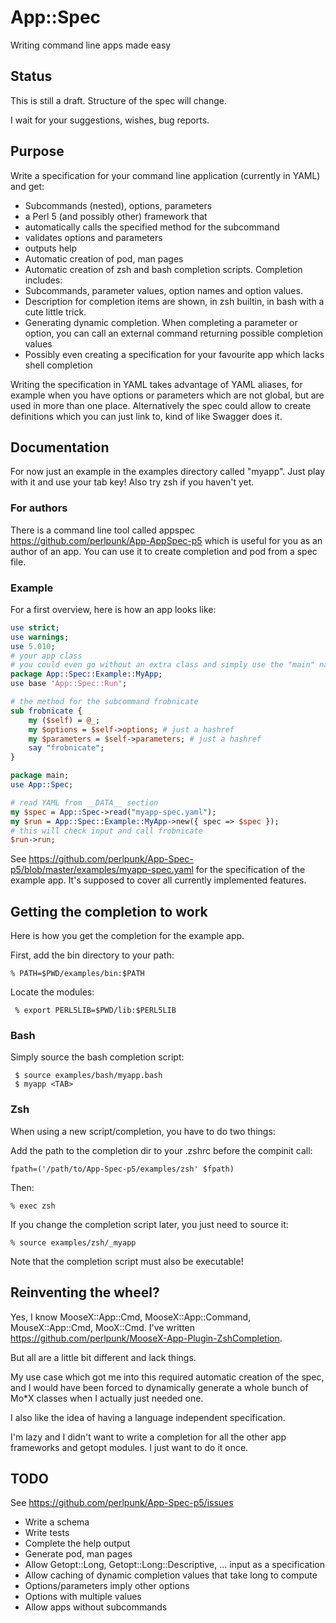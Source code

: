 # App::Spec
Writing command line apps made easy

## Status

This is still a draft. Structure of the spec will change.

I wait for your suggestions, wishes, bug reports.

## Purpose

Write a specification for your command line application (currently in YAML) and get:
* Subcommands (nested), options, parameters
* a Perl 5 (and possibly other) framework that
 * automatically calls the specified method for the subcommand
 * validates options and parameters
 * outputs help
* Automatic creation of pod, man pages
* Automatic creation of zsh and bash completion scripts. Completion includes:
 * Subcommands, parameter values, option names and option values.
 * Description for completion items are shown, in zsh builtin, in bash with a cute little trick.
 * Generating dynamic completion. When completing a parameter or option, you can call an external
 command returning possible completion values
* Possibly even creating a specification for your favourite app which lacks shell completion

Writing the specification in YAML takes advantage of YAML aliases, for example when you have
options or parameters which are not global, but are used in more than one place. Alternatively the
spec could allow to create definitions which you can just link to, kind of like Swagger does it.

## Documentation

For now just an example in the examples directory called "myapp".
Just play with it and use your tab key!
Also try zsh if you haven't yet.

### For authors

There is a command line tool called appspec <https://github.com/perlpunk/App-AppSpec-p5>
which is useful for you as an author of an app. You can use it to
create completion and pod from a spec file.

### Example

For a first overview, here is how an app looks like:

```perl
use strict;
use warnings;
use 5.010;
# your app class
# you could even go without an extra class and simply use the "main" namespace
package App::Spec::Example::MyApp;
use base 'App::Spec::Run';

# the method for the subcommand frobnicate
sub frobnicate {
    my ($self) = @_;
    my $options = $self->options; # just a hashref
    my $parameters = $self->parameters; # just a hashref
    say "frobnicate";
}

package main;
use App::Spec;

# read YAML from __DATA__ section
my $spec = App::Spec->read("myapp-spec.yaml");
my $run = App::Spec::Example::MyApp->new({ spec => $spec });
# this will check input and call frobnicate
$run->run;
```

See https://github.com/perlpunk/App-Spec-p5/blob/master/examples/myapp-spec.yaml
for the specification of the example app. It's supposed to cover all currently
implemented features.

## Getting the completion to work

Here is how you get the completion for the example app.

First, add the bin directory to your path:

 `% PATH=$PWD/examples/bin:$PATH`

Locate the modules:

` % export PERL5LIB=$PWD/lib:$PERL5LIB`

### Bash

Simply source the bash completion script:
```
 $ source examples/bash/myapp.bash
 $ myapp <TAB>
```

### Zsh

When using a new script/completion, you have to do two things:

Add the path to the completion dir to your .zshrc before the compinit call:

 `fpath=('/path/to/App-Spec-p5/examples/zsh' $fpath)`

Then:

 `% exec zsh`
 
If you change the completion script later, you just need to source it:

 `% source examples/zsh/_myapp`
 
 Note that the completion script must also be executable!

## Reinventing the wheel?

Yes, I know MooseX::App::Cmd, MooseX::App::Command, MouseX::App::Cmd, MooX::Cmd. I've written https://github.com/perlpunk/MooseX-App-Plugin-ZshCompletion.

But all are a little bit different and lack things.

My use case which got me into this required automatic creation of the spec, and I would have been
forced to dynamically generate a whole bunch of Mo*X classes when I actually just needed one.

I also like the idea of having a language independent specification.

I'm lazy and I didn't want to write a completion for all the other app frameworks and getopt modules.
I just want to do it once. 

## TODO

See https://github.com/perlpunk/App-Spec-p5/issues

* Write a schema
* Write tests
* Complete the help output
* Generate pod, man pages
* Allow Getopt::Long, Getopt::Long::Descriptive, ... input as a specification
* Allow caching of dynamic completion values that take long to compute
* Options/parameters imply other options
* Options with multiple values
* Allow apps without subcommands
